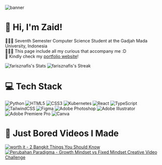 <!-- ![Snake animation](https://github.com/eagrundy/eagrundy/blob/output/github-contribution-grid-snake.svg) -->
<!-- add image -->
![banner](github-banner.png)

# 👋 Hi, I'm Zaid!
👩🏻‍🎓 Seventh Semester Computer Science Student at the Gadjah Mada University, Indonesia<br>
👩🏻‍💻 This page include all my curious that accompany me :D<br>
🌷 Kindly check my [portfolio website](farisznafis.webflow.io)!<br>

<!-- GitHub stats from https://github.com/anuraghazra/github-readme-stats -->
![farisznafis's Stats](https://github-readme-stats.vercel.app/api?username=farisznafis&theme=tokyonight&show_icons=true&hide_border=true&count_private=false)
![farisznafis's Streak](https://github-readme-streak-stats.herokuapp.com/?user=farisznafis&theme=tokyonight&hide_border=true)

# 💻 Tech Stack
<!-- Badges from https://github.com/Ileriayo/markdown-badges -->
![Python](https://img.shields.io/badge/python-3670A0?style=for-the-badge&logo=python&logoColor=ffdd54)
![HTML5](https://img.shields.io/badge/html5-%23E34F26.svg?style=for-the-badge&logo=html5&logoColor=white)
![CSS3](https://img.shields.io/badge/css3-%231572B6.svg?style=for-the-badge&logo=css3&logoColor=white)
![Kubernetes](https://img.shields.io/badge/kubernetes-%23326ce5.svg?style=for-the-badge&logo=kubernetes&logoColor=white)
![React](https://img.shields.io/badge/react-%2320232a.svg?style=for-the-badge&logo=react&logoColor=%2361DAFB)
![TypeScript](https://img.shields.io/badge/typescript-%23007ACC.svg?style=for-the-badge&logo=typescript&logoColor=white)
![TailwindCSS](https://img.shields.io/badge/tailwindcss-%2338B2AC.svg?style=for-the-badge&logo=tailwind-css&logoColor=white)
![Figma](https://img.shields.io/badge/figma-%23F24E1E.svg?style=for-the-badge&logo=figma&logoColor=white)
![Adobe Photoshop](https://img.shields.io/badge/adobe%20photoshop-%2331A8FF.svg?style=for-the-badge&logo=adobe%20photoshop&logoColor=white)
![Adobe Illustrator](https://img.shields.io/badge/adobe%20illustrator-%23FF9A00.svg?style=for-the-badge&logo=adobe%20illustrator&logoColor=white)
![Adobe Premiere Pro](https://img.shields.io/badge/Adobe%20Premiere%20Pro-9999FF.svg?style=for-the-badge&logo=Adobe%20Premiere%20Pro&logoColor=white)
![Canva](https://img.shields.io/badge/Canva-%2300C4CC.svg?style=for-the-badge&logo=Canva&logoColor=white)

# 🎥 Just Bored Videos I Made
<!-- BEGIN YOUTUBE-CARDS -->
[![worth it - 2 Bangkit Things You Should Know](https://ytcards.demolab.com/?id=9vs6u9fHUys&title=worth+it+-+2+Bangkit+Things+You+Should+Know&lang=en&timestamp=1699808315&background_color=%230d1117&title_color=%23ffffff&stats_color=%23dedede&max_title_lines=1&width=250&border_radius=5 "worth it - 2 Bangkit Things You Should Know")](https://www.youtube.com/watch?v=9vs6u9fHUys)
[![Perubahan Paradigma - Growth Mindset vs Fixed Mindset Creative Video Challenge](https://ytcards.demolab.com/?id=nhUbSx-ovoU&title=Perubahan+Paradigma+-+Growth+Mindset+vs+Fixed+Mindset+Creative+Video+Challenge&lang=en&timestamp=1698946581&background_color=%230d1117&title_color=%23ffffff&stats_color=%23dedede&max_title_lines=1&width=250&border_radius=5 "Perubahan Paradigma - Growth Mindset vs Fixed Mindset Creative Video Challenge")](https://www.youtube.com/watch?v=nhUbSx-ovoU)
<!-- END YOUTUBE-CARDS -->
